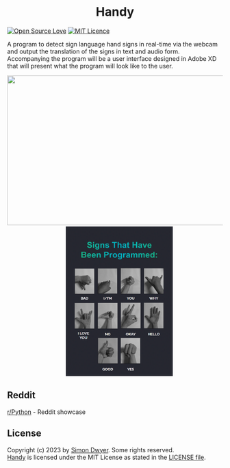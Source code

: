 <h1 align="center">
  Handy
  <br>
</h1>

[![Open Source Love](https://badges.frapsoft.com/os/v1/open-source.svg?v=103)](https://github.com/ellerbrock/open-source-badges/)
[![MIT Licence](https://badges.frapsoft.com/os/mit/mit.svg?v=103)](https://opensource.org/licenses/mit-license.php)

A program to detect sign language hand signs in real-time via the webcam and output the translation of the signs in text and audio form. Accompanying the program will be a user interface designed in Adobe XD that will present what the program will look like to the user. 


<p align="center">
  <img src="Images/gif.gif" width="550" height="350"/>
  &nbsp;&nbsp;&nbsp;&nbsp;
  <img src="Images/signs.png" width="250" height="350"/>
</p>

## Reddit

<a href="https://www.reddit.com/r/Python/comments/13alyc2/made_a_program_for_year_12_to_detect_sign/">r/Python</a> - Reddit showcase


## License

Copyright (c) 2023 by [Simon Dwyer](https://github.com/4Tsuki4). Some rights reserved.<br>
[Handy](https://github.com/4Tsuki4/Handy-Sign-Language-Detection) is licensed under the MIT License as stated in the [LICENSE file](LICENSE).
